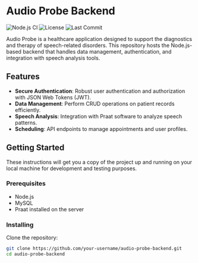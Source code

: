 # Audio Probe Backend

![Node.js CI](https://img.shields.io/github/workflow/status/your-username/audio-probe-backend/Node.js%20CI)
![License](https://img.shields.io/github/license/your-username/audio-probe-backend)
![Last Commit](https://img.shields.io/github/last-commit/your-username/audio-probe-backend)

Audio Probe is a healthcare application designed to support the diagnostics and therapy of speech-related disorders. This repository hosts the Node.js-based backend that handles data management, authentication, and integration with speech analysis tools.

## Features

- **Secure Authentication**: Robust user authentication and authorization with JSON Web Tokens (JWT).
- **Data Management**: Perform CRUD operations on patient records efficiently.
- **Speech Analysis**: Integration with Praat software to analyze speech patterns.
- **Scheduling**: API endpoints to manage appointments and user profiles.

## Getting Started

These instructions will get you a copy of the project up and running on your local machine for development and testing purposes.

### Prerequisites

- Node.js
- MySQL
- Praat installed on the server

### Installing

Clone the repository:

```bash
git clone https://github.com/your-username/audio-probe-backend.git
cd audio-probe-backend

